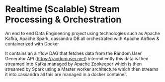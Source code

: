 # Realtime (Scalable) Stream Processing & Orchestration
An end to end Data Engineering project using technologies such as Apache Kafka, Apache Spark, cassandra DB all orchestrated with Apache Airflow & containerized with Docker

It contains an airflow DAG that fetches data from the Random User Generator API (https://randomuser.me/) intermitiently this data is then streamed into Kafka managed by Apache Zookeeper which is then streamed by Spark using a Master worker architecture which then streams it into cassandra all this are managed in a docker container.
